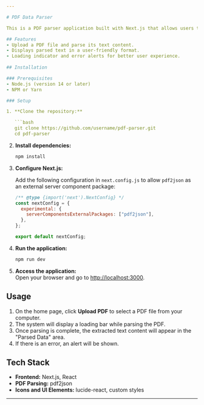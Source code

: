```yaml
---

# PDF Data Parser

This is a PDF parser application built with Next.js that allows users to upload a PDF file and view its extracted text content. The app provides feedback during loading and handles errors to enhance the user experience.

## Features
- Upload a PDF file and parse its text content.
- Displays parsed text in a user-friendly format.
- Loading indicator and error alerts for better user experience.
  
## Installation

### Prerequisites
- Node.js (version 14 or later)
- NPM or Yarn

### Setup

1. **Clone the repository:**

   ```bash
   git clone https://github.com/username/pdf-parser.git
   cd pdf-parser
   ```

2. **Install dependencies:**

   ```bash
   npm install
   ```

3. **Configure Next.js:**

   Add the following configuration in `next.config.js` to allow `pdf2json` as an external server component package:

   ```javascript
   /** @type {import('next').NextConfig} */
   const nextConfig = {
     experimental: {
       serverComponentsExternalPackages: ["pdf2json"],
     },
   };

   export default nextConfig;
   ```

4. **Run the application:**

   ```bash
   npm run dev
   ```

5. **Access the application:**  
   Open your browser and go to [http://localhost:3000](http://localhost:3000).

## Usage
1. On the home page, click **Upload PDF** to select a PDF file from your computer.
2. The system will display a loading bar while parsing the PDF.
3. Once parsing is complete, the extracted text content will appear in the "Parsed Data" area.
4. If there is an error, an alert will be shown.

## Tech Stack
- **Frontend:** Next.js, React
- **PDF Parsing:** pdf2json
- **Icons and UI Elements:** lucide-react, custom styles

---
```


